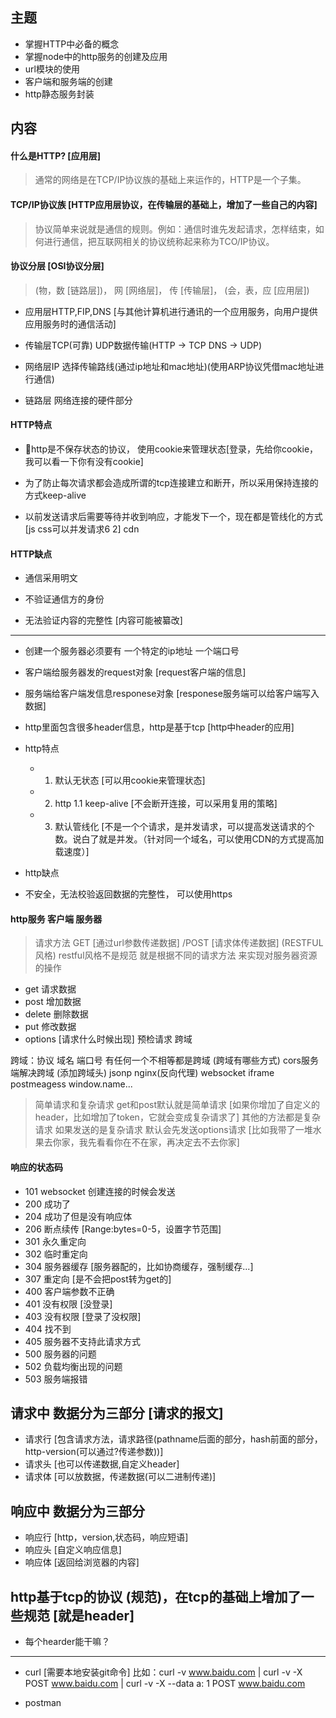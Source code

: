 ## 主题

- 掌握HTTP中必备的概念
- 掌握node中的http服务的创建及应用
- url模块的使用
- 客户端和服务端的创建
- http静态服务封装

## 内容

#### 什么是HTTP? [应用层]

> 通常的网络是在TCP/IP协议族的基础上来运作的，HTTP是一个子集。

#### TCP/IP协议族 [HTTP应用层协议，在传输层的基础上，增加了一些自己的内容]

> 协议简单来说就是通信的规则。例如：通信时谁先发起请求，怎样结束，如何进行通信，把互联网相关的协议统称起来称为TCO/IP协议。

#### 协议分层 [OSI协议分层]

> (物，数 [链路层])， 网 [网络层]， 传 [传输层]， (会，表，应 [应用层])

- 应用层HTTP,FIP,DNS [与其他计算机进行通讯的一个应用服务，向用户提供应用服务时的通信活动]

- 传输层TCP(可靠) UDP数据传输(HTTP -> TCP DNS -> UDP)

- 网络层IP 选择传输路线(通过ip地址和mac地址)(使用ARP协议凭借mac地址进行通信)

- 链路层 网络连接的硬件部分

#### HTTP特点

- http是不保存状态的协议， 使用cookie来管理状态[登录，先给你cookie，我可以看一下你有没有cookie]

- 为了防止每次请求都会造成所谓的tcp连接建立和断开，所以采用保持连接的方式keep-alive

- 以前发送请求后需要等待并收到响应，才能发下一个，现在都是管线化的方式 [js css可以并发请求6 2] cdn

#### HTTP缺点

- 通信采用明文

- 不验证通信方的身份

- 无法验证内容的完整性 [内容可能被纂改]

------------------------------------------------------------------------------------

- 创建一个服务器必须要有 一个特定的ip地址 一个端口号

- 客户端给服务器发的request对象 [request客户端的信息]

- 服务端给客户端发信息responese对象 [responese服务端可以给客户端写入数据]

- http里面包含很多header信息，http是基于tcp [http中header的应用]

- http特点
  - 1. 默认无状态 [可以用cookie来管理状态]
  - 2. http 1.1 keep-alive [不会断开连接，可以采用复用的策略]
  - 3. 默认管线化 [不是一个个请求，是并发请求，可以提高发送请求的个数。说白了就是并发。（针对同一个域名，可以使用CDN的方式提高加载速度）]

- http缺点
 - 不安全，无法校验返回数据的完整性， 可以使用https

 #### http服务 客户端 服务器

 > 请求方法 GET [通过url参数传递数据] /POST [请求体传递数据] (RESTFUL风格)
 restful风格不是规范 就是根据不同的请求方法 来实现对服务器资源的操作
 
 - get 请求数据
 - post 增加数据
 - delete 删除数据
 - put 修改数据
 - options [请求什么时候出现] 预检请求 跨域

跨域：协议 域名 端口号 有任何一个不相等都是跨域 (跨域有哪些方式)
cors服务端解决跨域 (添加跨域头) jsonp nginx(反向代理) websocket iframe postmeagess window.name...

 > 简单请求和复杂请求 get和post默认就是简单请求 [如果你增加了自定义的header，比如增加了token，它就会变成复杂请求了] 
 其他的方法都是复杂请求 如果发送的是复杂请求 默认会先发送options请求 [比如我带了一堆水果去你家，我先看看你在不在家，再决定去不去你家]

#### 响应的状态码

- 101 websocket 创建连接的时候会发送
- 200 成功了
- 204 成功了但是没有响应体
- 206 断点续传 [Range:bytes=0-5，设置字节范围]
- 301 永久重定向
- 302 临时重定向
- 304 服务器缓存 [服务器配的，比如协商缓存，强制缓存...]
- 307 重定向 [是不会把post转为get的]
- 400 客户端参数不正确
- 401 没有权限 [没登录]
- 403 没有权限 [登录了没权限]
- 404 找不到
- 405 服务器不支持此请求方式
- 500 服务器的问题
- 502 负载均衡出现的问题
- 503 服务端报错

## 请求中 数据分为三部分 [请求的报文]

- 请求行 [包含请求方法，请求路径(pathname后面的部分，hash前面的部分，http-version(可以通过?传递参数))]
- 请求头 [也可以传递数据,自定义header]
- 请求体 [可以放数据，传递数据(可以二进制传递)]

## 响应中 数据分为三部分

- 响应行 [http，version,状态码，响应短语]
- 响应头 [自定义响应信息]
- 响应体 [返回给浏览器的内容]

## http基于tcp的协议 (规范)，在tcp的基础上增加了一些规范 [就是header]
- 每个hearder能干嘛？

----------------------------------------------------------------------------------------

- curl [需要本地安装git命令] 比如：curl -v www.baidu.com | curl -v -X POST www.baidu.com | curl -v -X --data a: 1 POST www.baidu.com

- postman